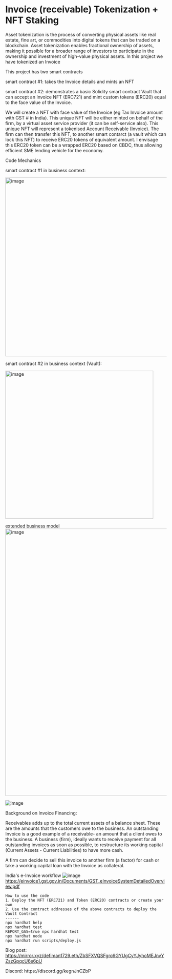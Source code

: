 # Invoice (receivable) Tokenization + NFT Staking 
Asset tokenization is the process of converting physical assets like real estate, fine art, or commodities into digital tokens that can be traded on a blockchain. Asset tokenization enables fractional ownership of assets, making it possible for a broader range of investors to participate in the ownership and investment of high-value physical assets. In this project we have tokenized an Invoice 

This project has two smart contracts

smart contract #1: takes the Invoice details and mints an NFT <p>
smart contract #2: demonstrates a basic Solidity smart contract Vault that can accept an Invoice NFT (ERC721) and mint custom tokens (ERC20) equal to the face value of the Invoice.

We will create a NFT with face value of the Invoice (eg Tax Invoice amount with GST # in India). This unique NFT will be either minted on behalf of the firm, by a virtual asset service provider (it can be self-service also). This unique NFT will represent a tokenised Account Receivable (Invoice). 
The firm can then transfer this NFT, to another smart contarct (a vault which can lock this NFT) to receive ERC20 tokens of equivalent amount. I envisage this ERC20 token can be a wrapped ERC20 based on CBDC, thus allowing efficient SME lending vehicle for the economy. 


Code Mechanics

smart contract #1 in business context:
<p>
<img width="558" alt="image" src="https://github.com/DefiMan1729/InvoiceFinancing/assets/115624087/5ed99443-262e-40bc-b146-b634ff53c709">


smart contract #2 in business context (Vault):
<p>
<img width="462" alt="image" src="https://user-images.githubusercontent.com/115624087/197400441-466f0315-03cb-4599-b9a6-55d381489336.png">


<p>
extended business model
<img width="834" alt="image" src="https://user-images.githubusercontent.com/115624087/202185980-9d599072-361b-4b9b-b74d-35552e47e9f1.png">
<p>
  
![image](https://user-images.githubusercontent.com/115624087/197400157-265d6772-3d96-468c-9dac-4f207f3c3a19.png)

Background on Invoice Financing:

Receivables adds up to the total current assets of a balance sheet. These are the amounts that the customers owe to the business. An outstanding Invoice is a good example of a receivable- an amount that a client owes to the business.
A business (firm), ideally wants to receive payment for all outstanding invoices as soon as possible, to restructure its working capital (Current Assets - Current Liabilities) to have more cash. 

A firm can decide to sell this invoice to another firm (a factor) for cash or take a working capital loan with the Invoice as collateral.

India's e-Invoice workflow
![image](https://user-images.githubusercontent.com/115624087/199880914-55f56ad8-f972-4b02-ba62-5a84466c5825.png)
https://einvoice1.gst.gov.in/Documents/GST_eInvoiceSystemDetailedOverview.pdf



```shell
How to use the code
1. Deploy the NFT (ERC721) and Token (ERC20) contracts or create your own
2. Use the contract addresses of the above contracts to deploy the Vault Contract
------
npx hardhat help
npx hardhat test
REPORT_GAS=true npx hardhat test
npx hardhat node
npx hardhat run scripts/deploy.js
```
Blog post: https://mirror.xyz/defiman1729.eth/ZbSFXVQSFgro9GYUgCyYJyhoMEJnvYZszGpqcU6e6pU
<p>
Discord: https://discord.gg/kegnJnCZbP
